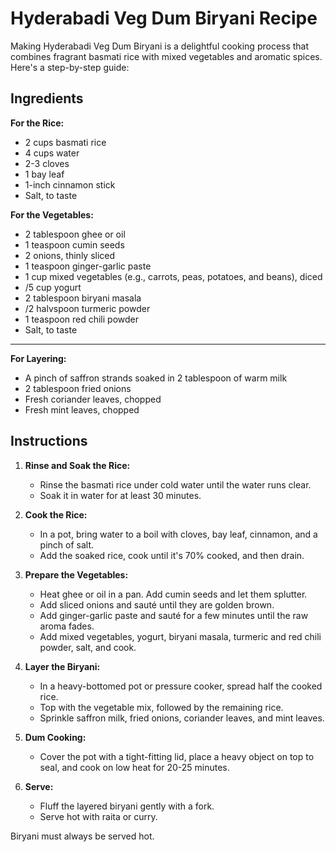 # Hyderabadi Veg Dum Biryani Recipe
Making Hyderabadi Veg Dum Biryani is a delightful cooking process that combines fragrant basmati rice with mixed vegetables and aromatic spices. Here's a step-by-step guide:

## Ingredients

**For the Rice:**
- 2 cups basmati rice
- 4 cups water
- 2-3 cloves
- 1 bay leaf
- 1-inch cinnamon stick
- Salt, to taste

**For the Vegetables:**
- 2 tablespoon ghee or oil
- 1 teaspoon cumin seeds
- 2 onions, thinly sliced
- 1 teaspoon ginger-garlic paste
- 1 cup mixed vegetables (e.g., carrots, peas, potatoes, and beans), diced
- /5 cup yogurt
- 2 tablespoon biryani masala
- /2 halvspoon turmeric powder
- 1 teaspoon red chili powder
- Salt, to taste

--------------------

**For Layering:**
- A pinch of saffron strands soaked in 2 tablespoon of warm milk
- 2 tablespoon fried onions
- Fresh coriander leaves, chopped
- Fresh mint leaves, chopped


## Instructions

1. **Rinse and Soak the Rice:**
   - Rinse the basmati rice under cold water until the water runs clear.
   - Soak it in water for at least 30 minutes.

2. **Cook the Rice:**
   - In a pot, bring water to a boil with cloves, bay leaf, cinnamon, and a pinch of salt.
   - Add the soaked rice, cook until it's 70% cooked, and then drain.

3. **Prepare the Vegetables:**
   - Heat ghee or oil in a pan. Add cumin seeds and let them splutter.
   - Add sliced onions and sauté until they are golden brown.
   - Add ginger-garlic paste and sauté for a few minutes until the raw aroma fades.
   - Add mixed vegetables, yogurt, biryani masala, turmeric and red chili powder, salt, and cook.

4. **Layer the Biryani:**
   - In a heavy-bottomed pot or pressure cooker, spread half the cooked rice.
   - Top with the vegetable mix, followed by the remaining rice.
   - Sprinkle saffron milk, fried onions, coriander leaves, and mint leaves.

5. **Dum Cooking:**
   - Cover the pot with a tight-fitting lid, place a heavy object on top to seal, and cook on low heat for 20-25 minutes.

6. **Serve:**
   - Fluff the layered biryani gently with a fork.
   - Serve hot with raita or curry.

Biryani must always be served hot.